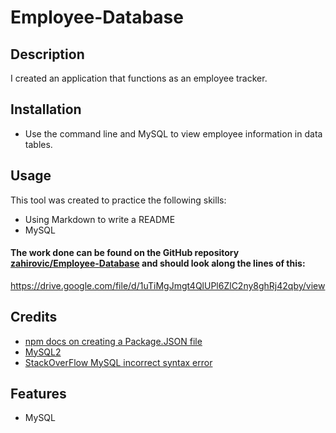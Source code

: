 # Employee-Database
## Description

I created an application that functions as an employee tracker.

## Installation

- Use the command line and MySQL to view employee information in data tables.

## Usage 


This tool was created to practice the following skills:
- Using Markdown to write a README
- MySQL

#### The work done can be found on the GitHub repository [zahirovic/Employee-Database](https://github.com/zahirovic/Employee-Database) and should look along the lines of this:


https://drive.google.com/file/d/1uTiMgJmgt4QlUPl6ZlC2ny8ghRj42qby/view



## Credits
- [npm docs on creating a Package.JSON file](https://docs.npmjs.com/creating-a-package-json-file)
- [MySQL2](https://www.npmjs.com/package/mysql2#using-connection-pools)
- [StackOverFlow MySQL incorrect syntax error](https://stackoverflow.com/questions/19730441/incorrect-syntax-near) 

## Features
- MySQL
 

